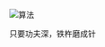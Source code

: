 
![算法](https://timgsa.baidu.com/timg?image&quality=80&size=b9999_10000&sec=1575813390905&di=d4f33b4dcc6b99f1cd51619395c9947a&imgtype=0&src=http%3A%2F%2Fd.ifengimg.com%2Fw600%2Fe0.ifengimg.com%2F07%2F2018%2F1227%2FF20103B4EFEAB51CC1F9A1245394B8748345B62F_size58_w733_h941.jpeg)

只要功夫深，铁杵磨成针


